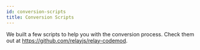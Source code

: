```yaml
---
id: conversion-scripts
title: Conversion Scripts
---
```


We built a few scripts to help you with the conversion process. Check them out at https://github.com/relayjs/relay-codemod.
